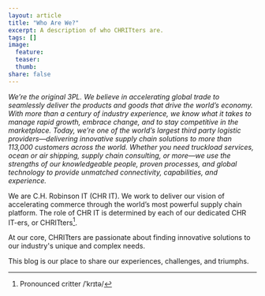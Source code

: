 ```yaml
---
layout: article
title: "Who Are We?"
excerpt: A description of who CHRITters are.
tags: []
image:
  feature:
  teaser:
  thumb:
share: false
---
```


_We’re the original 3PL. We believe in accelerating global trade to seamlessly deliver the products and goods that
drive the world’s economy. With more than a century of industry experience, we know what it takes to manage rapid
growth, embrace change, and to stay competitive in the marketplace. Today, we’re one of the world’s largest third
party logistic providers—delivering innovative supply chain solutions to more than 113,000 customers across the world.
Whether you need truckload services, ocean or air shipping, supply chain consulting, or more—we use the strengths of
our knowledgeable people, proven processes, and global technology to provide unmatched connectivity, capabilities,
and experience._

We are C.H. Robinson IT (CHR IT). We work to deliver our vision of accelerating commerce through the world’s most powerful supply chain platform. The role of CHR IT is determined by each of our dedicated CHR IT-ers, or CHRITters[^1].

At our core, CHRITters are passionate about finding innovative solutions to our industry's unique and complex needs.

This blog is our place to share our experiences, challenges, and triumphs.

[^1]: Pronounced critter /ˈkrɪtə/
